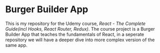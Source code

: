 # Burger Builder App
This is my repository for the Udemy course, *React - The Complete Guide(incl Hooks, React Router, Redux)*. The course project is a Burger Builder App that teaches the fundamentals of React, in a seperate repository we will have a deeper dive into more complex version of the same app.
